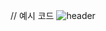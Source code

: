 // 예시 코드
![header](https://capsule-render.vercel.app/api?type=waving&color=gradient&height=300&section=header&text=Good%20to%20see%20you%20%F0%9F%A4%97)
